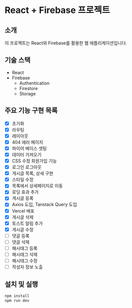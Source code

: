 # React + Firebase 프로젝트

## 소개

이 프로젝트는 React와 Firebase를 활용한 웹 애플리케이션입니다.

## 기술 스택

-   React
-   Firebase
    -   Authentication
    -   Firestore
    -   Storage

## 주요 기능 구현 목록

-   [x] 초기화
-   [x] 라우팅
-   [x] 레이아웃
-   [x] 404 에러 페이지
-   [x] 파이어 베이스 셋팅
-   [x] 데이터 가져오기
-   [x] CSS 수정 회원가입 기능
-   [x] 로그인 로그아웃
-   [x] 게시글 목록, 상세 구현
-   [x] 스타일 수정
-   [x] 목록에서 상세페이지로 이동
-   [x] 로딩 효과 추가
-   [x] 게시글 등록
-   [x] Axios 도입, Tanstack Query 도입
-   [x] Vercel 배포
-   [x] 게시글 삭제
-   [x] 토스트 알림 추가
-   [x] 게시글 수정
-   [ ] 댓글 등록
-   [ ] 댓글 삭제
-   [ ] 해시태그 등록
-   [ ] 해시태그 삭제
-   [ ] 해시태그 수정
-   [ ] 작성자 정보 노출

## 설치 및 실행

```bash
npm install
npm run dev
```
